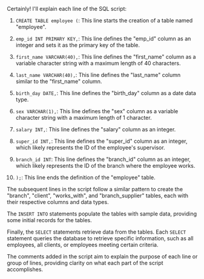 Certainly! I'll explain each line of the SQL script:

1. `CREATE TABLE employee (`: This line starts the creation of a table named "employee".

2. `emp_id INT PRIMARY KEY,`: This line defines the "emp_id" column as an integer and sets it as the primary key of the table.

3. `first_name VARCHAR(40),`: This line defines the "first_name" column as a variable character string with a maximum length of 40 characters.

4. `last_name VARCHAR(40),`: This line defines the "last_name" column similar to the "first_name" column.

5. `birth_day DATE,`: This line defines the "birth_day" column as a date data type.

6. `sex VARCHAR(1),`: This line defines the "sex" column as a variable character string with a maximum length of 1 character.

7. `salary INT,`: This line defines the "salary" column as an integer.

8. `super_id INT,`: This line defines the "super_id" column as an integer, which likely represents the ID of the employee's supervisor.

9. `branch_id INT`: This line defines the "branch_id" column as an integer, which likely represents the ID of the branch where the employee works.

10. `);`: This line ends the definition of the "employee" table.

The subsequent lines in the script follow a similar pattern to create the "branch", "client", "works_with", and "branch_supplier" tables, each with their respective columns and data types.

The `INSERT INTO` statements populate the tables with sample data, providing some initial records for the tables.

Finally, the `SELECT` statements retrieve data from the tables. Each `SELECT` statement queries the database to retrieve specific information, such as all employees, all clients, or employees meeting certain criteria.

The comments added in the script aim to explain the purpose of each line or group of lines, providing clarity on what each part of the script accomplishes.
